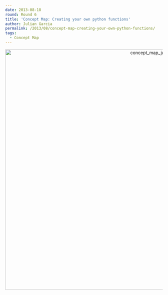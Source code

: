 ```yaml
---
date: 2013-08-18
round: Round 6
title: 'Concept Map: Creating your own python functions'
author: Julian Garcia
permalink: /2013/08/concept-map-creating-your-own-python-functions/
tags:
  - Concept Map
---
```

<p style="text-align: center;">
  <a href="http://teaching.software-carpentry.org/wp-content/uploads/2013/08/concept_map_julian_garcia_function.jpg"><img class="aligncenter size-full wp-image-3934" alt="concept_map_julian_garcia_function" src="http://teaching.software-carpentry.org/wp-content/uploads/2013/08/concept_map_julian_garcia_function.jpg" width="1024" height="768" /></a>
</p>
